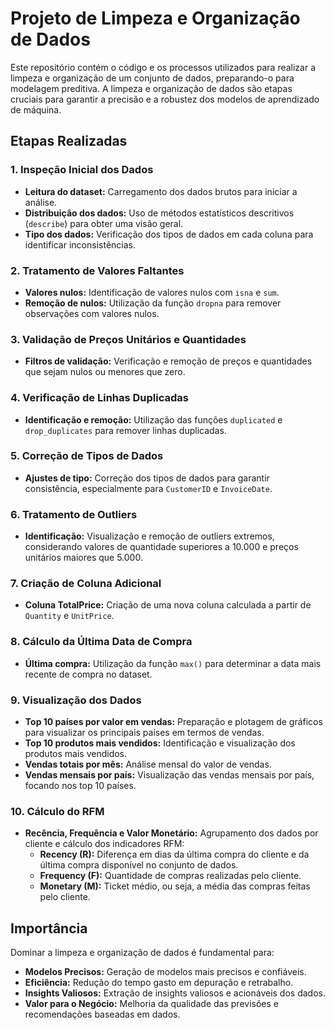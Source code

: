 # Projeto de Limpeza e Organização de Dados

Este repositório contém o código e os processos utilizados para realizar a limpeza e organização de um conjunto de dados, preparando-o para modelagem preditiva. A limpeza e organização de dados são etapas cruciais para garantir a precisão e a robustez dos modelos de aprendizado de máquina.

## Etapas Realizadas

### 1. Inspeção Inicial dos Dados
- **Leitura do dataset:** Carregamento dos dados brutos para iniciar a análise.
- **Distribuição dos dados:** Uso de métodos estatísticos descritivos (`describe`) para obter uma visão geral.
- **Tipo dos dados:** Verificação dos tipos de dados em cada coluna para identificar inconsistências.

### 2. Tratamento de Valores Faltantes
- **Valores nulos:** Identificação de valores nulos com `isna` e `sum`.
- **Remoção de nulos:** Utilização da função `dropna` para remover observações com valores nulos.

### 3. Validação de Preços Unitários e Quantidades
- **Filtros de validação:** Verificação e remoção de preços e quantidades que sejam nulos ou menores que zero.

### 4. Verificação de Linhas Duplicadas
- **Identificação e remoção:** Utilização das funções `duplicated` e `drop_duplicates` para remover linhas duplicadas.

### 5. Correção de Tipos de Dados
- **Ajustes de tipo:** Correção dos tipos de dados para garantir consistência, especialmente para `CustomerID` e `InvoiceDate`.

### 6. Tratamento de Outliers
- **Identificação:** Visualização e remoção de outliers extremos, considerando valores de quantidade superiores a 10.000 e preços unitários maiores que 5.000.

### 7. Criação de Coluna Adicional
- **Coluna TotalPrice:** Criação de uma nova coluna calculada a partir de `Quantity` e `UnitPrice`.

### 8. Cálculo da Última Data de Compra
- **Última compra:** Utilização da função `max()` para determinar a data mais recente de compra no dataset.

### 9. Visualização dos Dados
- **Top 10 países por valor em vendas:** Preparação e plotagem de gráficos para visualizar os principais países em termos de vendas.
- **Top 10 produtos mais vendidos:** Identificação e visualização dos produtos mais vendidos.
- **Vendas totais por mês:** Análise mensal do valor de vendas.
- **Vendas mensais por país:** Visualização das vendas mensais por país, focando nos top 10 países.

### 10. Cálculo do RFM
- **Recência, Frequência e Valor Monetário:** Agrupamento dos dados por cliente e cálculo dos indicadores RFM:
  - **Recency (R):** Diferença em dias da última compra do cliente e da última compra disponível no conjunto de dados.
  - **Frequency (F):** Quantidade de compras realizadas pelo cliente.
  - **Monetary (M):** Ticket médio, ou seja, a média das compras feitas pelo cliente.

## Importância

Dominar a limpeza e organização de dados é fundamental para:
- **Modelos Precisos:** Geração de modelos mais precisos e confiáveis.
- **Eficiência:** Redução do tempo gasto em depuração e retrabalho.
- **Insights Valiosos:** Extração de insights valiosos e acionáveis dos dados.
- **Valor para o Negócio:** Melhoria da qualidade das previsões e recomendações baseadas em dados.

